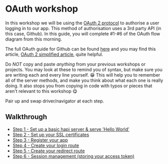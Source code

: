 # OAuth workshop

In this workshop we will be using the [OAuth 2 protocol](https://oauth.net/2/) to authorise a user logging in to our app. This method of authorisation uses a 3rd party API (in this case, Github). In this guide, you will complete #1-#6 of the OAuth flow diagram from this morning.

The full OAuth guide for Github can be found [here](https://developer.github.com/v3/oauth/) and you may find this article, [OAuth 2 simplified article](https://aaronparecki.com/oauth-2-simplified), quite helpful.

Do _NOT_ copy and paste _anything_ from your previous workshops or projects. You may look at these to remind you of syntax, but make sure you are writing each and every line yourself. :grin: This will help you to remember all of the server methods, and make you think about what each one is really doing. It also stops you from copying in code with typos or pieces that aren't relevant to this workshop :yum:

Pair up and swap driver/navigator at each step.

## Walkthrough
+ [Step 1 - Set up a basic hapi server & serve 'Hello World'](./step1.md)
+ [Step 2 - Set up your SSL certificates](./step2.md)
+ [Step 3 - Register your app](./step3.md)
+ [Step 4 - Create your login route](./step4.md)
+ [Step 5 - Create your redirect route](./step5.md)
+ [Step 6 - Session management (storing your access token)](./step6.md)
